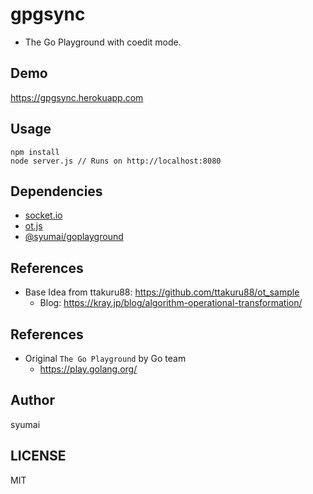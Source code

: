 # gpgsync

* The Go Playground with coedit mode.

## Demo

https://gpgsync.herokuapp.com

## Usage

```
npm install
node server.js // Runs on http://localhost:8080
```

## Dependencies

* [socket.io](https://socket.io/)
* [ot.js](https://github.com/Operational-Transformation/ot.js)
* [@syumai/goplayground](https://github.com/syumai/goplayground-js)

## References

* Base Idea from ttakuru88: https://github.com/ttakuru88/ot_sample
  - Blog: https://kray.jp/blog/algorithm-operational-transformation/

## References

* Original `The Go Playground` by Go team
  - https://play.golang.org/

## Author

syumai

## LICENSE

MIT
